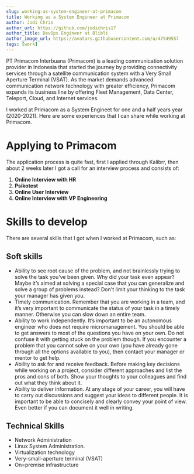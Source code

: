 ```yaml
---
slug: working-as-system-engineer-at-primacom
title: Working as a System Engineer at Primacom
author: Jodi Chris
author_url: https://github.com/jodichris17
author_title: DevOps Engineer at Blibli
author_image_url: https://avatars.githubusercontent.com/u/47949557
tags: [work]
---
```


PT Primacom Interbuana (Primacom) is a leading communication solution provider in Indonesia that started the journey by providing connectivity services through a satellite communication system with a Very Small Aperture Terminal (VSAT). As the market demands advanced communication network technology with greater efficiency, Primacom expands its business line by offering Fleet Management, Data Center, Teleport, Cloud, and Internet services.

I worked at Primacom as a System Engineet for one and a half years year (2020-2021). Here are some experiences that I can share while working at Primacom.

# Applying to Primacom

The application process is quite fast, first I applied through Kalibrr, then about 2 weeks later I got a call for an interview process and consists of:

1. **Online Interview with HR**
2. **Psikotest**
3. **Online User Interview**
4. **Online Interview with VP Engineering**

# Skills to develop
There are several skills that I got when I worked at Primacom, such as:

## Soft skills

- Ability to see root cause of the problem, and not brainlessly trying to solve the task you’ve been given. Why did your task even appear? Maybe it’s aimed at solving a special case that you can generalize and solve a group of problems instead? Don't limit your thinking to the task your manager has given you.
- Timely communication. Remember that you are working in a team, and it’s very important to communicate the status of your task in a timely manner. Otherwise you can slow down an entire team.
- Ability to work independently. It’s important to be an autonomous engineer who does not require micromanagement. You should be able to get answers to most of the questions you have on your own. Do not confuse it with getting stuck on the problem though. If you encounter a problem that you cannot solve on your own (you have already gone through all the options available to you), then contact your manager or mentor to get help.
- Ability to ask for and receive feedback. Before making key decisions while working on a project, consider different approaches and list the pros and cons of both. Show your thoughts to your colleagues and find out what they think about it.
- Ability to deliver information. At any stage of your career, you will have to carry out discussions and suggest your ideas to different people. It is important to be able to concisely and clearly convey your point of view. Even better if you can document it well in writing.

## Technical Skills

- Network Administration
- Linux System Administration. 
- Virtualization technology
- Very-small-aperture terminal (VSAT)
- On=premise infrastructure
